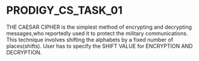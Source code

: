 # PRODIGY_CS_TASK_01
THE CAESAR CIPHER is the simplest method of encrypting and decrypting messages,who reportedly used it to protect the military communications.
This technique involves shifting the alphabets by a fixed number of places(shifts).
User has to specify the SHIFT VALUE for ENCRYPTION AND DECRYPTION.

